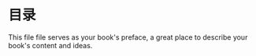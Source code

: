 # 目录

This file file serves as your book's preface, a great place to describe your book's content and ideas.





